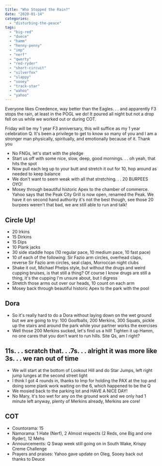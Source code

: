 ```yaml
---
title: "Who Stopped the Rain?"
date: "2020-01-14"
categories: 
  - "disturbing-the-peace"
tags: 
  - "big-red"
  - "duece"
  - "hamm"
  - "henny-penny"
  - "imp"
  - "nerf"
  - "qwerty"
  - "red-ryder"
  - "short-circuit"
  - "silverfox"
  - "slappy"
  - "sooey"
  - "track-star"
  - "wahoo"
  - "yahoo"
---
```


Everyone likes Creedence, way better than the Eagles. . . and apparently F3 stops the rain, at least in the POGL we do! It poured all night but not a drop fell on us while we worked out or during COT.

Friday will be my 1 year F3 anniversary, this will suffice as my 1 year celebration Q. It's been a privilege to get to know so many of you and I am a stronger man physically, spiritually, and emotionally because of it. Thank you

- No FNGs, let's start with the pledge
- Start us off with some nice, slow, deep, good mornings. . . oh yeah, that hits the spot
- Now pull each leg up to your butt and stretch it out for 10, hop around as needed to keep balance
- We don't want to seem weak with all that stretching. . . 20 BURPEES OYO!
- Mosey through beautiful historic Apex to the chamber of commerce. Yahoo says that the Peak City Grill is now open, renamed the Peak. We have it on second hand authority it's not the best though, see those 20 burpees weren't that bad, we are still able to run and talk!

## Circle Up!

- 20 Irkins
- 15 Dirkins
- 15 Dips
- 10 Plank jacks
- 30 side staddle hops (10 regular pace, 10 medium pace, 10 fast pace)
- 10 of each of the following: Sir Fazio arm circles, overhead claps, reverse Sir Fazio arm circles, seal claps, Morroccan night clubs
- Shake it out, Michael Phelps style, but without the drugs and weird cupping bruises, is that still a thing? Of course I know drugs are still a thing, it's the cupping I'm unsure about, but I digress
- Stretch those arms out over our heads, 10 count on each arm
- Mosey back through beautiful historic Apex to the park with the pool

## Dora

- So it's really hard to do a Dora without laying down on the wet ground but we are going to try: 100 Goofballs, 200 Merkins, 300 Squats, pickle up the stairs and around the park while your partner works the exercises
- Well those 200 Merkins sucked, let's find us a hill! Tighten it up Hamm, no one cares that you don't want to run hills. Site Qs, am I right?

## 11s. . . scratch that. . .7s. . . alright it was more like 3s. . . we ran out of time

- We will start at the bottom of Lookout Hill and do Star Jumps, left right jump lunges at the second street light
- I think I got 4 rounds in, thanks to Imp for holding the PAX at the top and doing some plank work waiting on the 6, which happened to be the Q
- We mosied back to the parking lot and HAVE A NICE DAY!
- No Mary, it's too wet for any on the ground work and we only had 1 minute left anyway, plenty of Merkins already, Merkins are core!

## COT

- Countorama: 15
- Namorama: 1 Hate (Nerf), 2 Almost respects (2 Reds, one Big and one Ryder), 12 Mehs
- Announcements: Q Swap week still going on in South Wake, Krispy Creme Challenge
- Prayers and praises: Yahoo gave update on Oleg, Sooey back out thanks to Deuce
